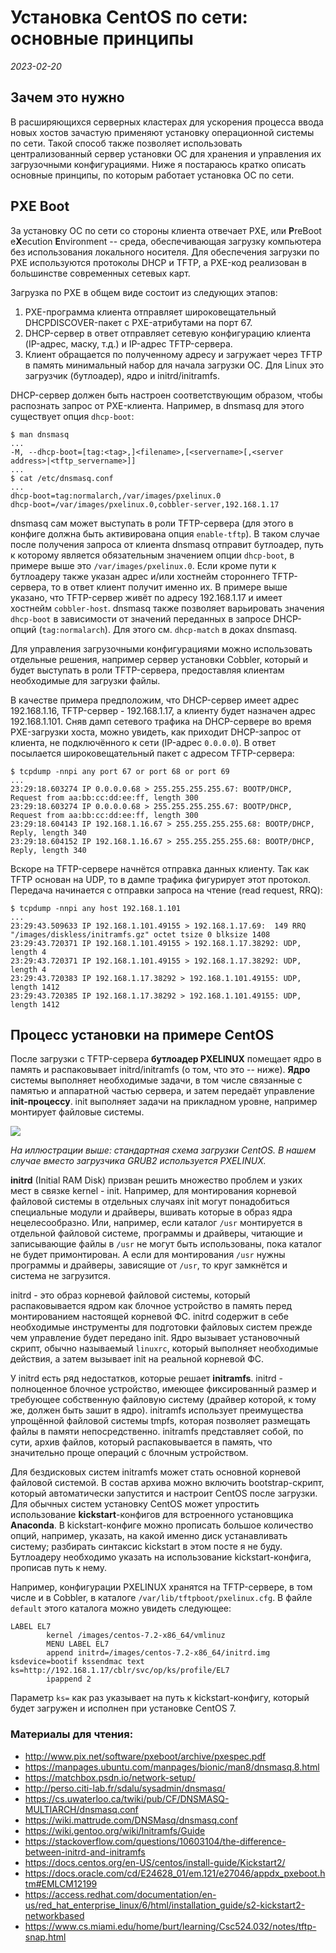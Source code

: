 # **Установка CentOS по сети: основные принципы**

_2023-02-20_

## Зачем это нужно

В расширяющихся серверных кластерах для ускорения процесса ввода новых хостов зачастую применяют установку операционной системы по сети. Такой способ также позволяет использовать централизованный сервер установки ОС для хранения и управления их загрузочными конфигурациями. Ниже я постараюсь кратко описать основные принципы, по которым работает установка ОС по сети.

## PXE Boot

За установку ОС по сети со стороны клиента отвечает PXE, или **P**reBoot e**X**ecution **E**nvironment -- среда, обеспечивающая загрузку компьютера без использования локального носителя. Для обеспечения загрузки по PXE используются протоколы DHCP и TFTP, а PXE-код реализован в большинстве современных сетевых карт. 

Загрузка по PXE в общем виде состоит из следующих этапов:
1. PXE-программа клиента отправляет широковещательный DHCPDISCOVER-пакет с PXE-атрибутами на порт 67.
2. DHCP-сервер в ответ отправляет сетевую конфигурацию клиента (IP-адрес, маску, т.д.) и IP-адрес TFTP-сервера.
3. Клиент обращается по полученному адресу и загружает через TFTP в память минимальный набор для начала загрузки ОС. Для Linux это загрузчик (бутлоадер), ядро и initrd/initramfs.

DHCP-сервер должен быть настроен соответствующим образом, чтобы распознать запрос от PXE-клиента. Например, в dnsmasq для этого существует опция `dhcp-boot`:

```
$ man dnsmasq
...
-M, --dhcp-boot=[tag:<tag>,]<filename>,[<servername>[,<server address>|<tftp_servername>]]
...
$ cat /etc/dnsmasq.conf
...
dhcp-boot=tag:normalarch,/var/images/pxelinux.0
dhcp-boot=/var/images/pxelinux.0,cobbler-server,192.168.1.17
```

dnsmasq сам может выступать в роли TFTP-сервера (для этого в конфиге должна быть активирована опция `enable-tftp`). В таком случае после получения запроса от клиента dnsmasq отправит бутлоадер, путь к которому является обязательным значением опции `dhcp-boot`, в примере выше это `/var/images/pxelinux.0`. Если кроме пути к бутлоадеру также указан адрес и/или хостнейм стороннего TFTP-сервера, то в ответ клиент получит именно их. В примере выше указано, что TFTP-сервер живёт по адресу 192.168.1.17 и имеет хостнейм `cobbler-host`. dnsmasq также позволяет варьировать значения `dhcp-boot` в зависимости от значений переданных в запросе DHCP-опций (`tag:normalarch`). Для этого см. `dhcp-match` в доках dnsmasq.

Для управления загрузочными конфигурациями можно использовать отдельные решения, например сервер установки Cobbler, который и будет выступать в роли TFTP-сервера, предоставляя клиентам необходимые для загрузки файлы. 

В качестве примера предположим, что DHCP-сервер имеет адрес 192.168.1.16, TFTP-сервер - 192.168.1.17, а клиенту будет назначен адрес 192.168.1.101. Сняв дамп сетевого трафика на DHCP-сервере во время PXE-загрузки хоста, можно увидеть, как приходит DHCP-запрос от клиента, не подключённого к сети (IP-адрес `0.0.0.0`). В ответ посылается широковещательный пакет с адресом TFTP-сервера:

```
$ tcpdump -nnpi any port 67 or port 68 or port 69
...
23:29:18.603274 IP 0.0.0.0.68 > 255.255.255.255.67: BOOTP/DHCP, Request from aa:bb:cc:dd:ee:ff, length 300
23:29:18.603274 IP 0.0.0.0.68 > 255.255.255.255.67: BOOTP/DHCP, Request from aa:bb:cc:dd:ee:ff, length 300
23:29:18.604143 IP 192.168.1.16.67 > 255.255.255.255.68: BOOTP/DHCP, Reply, length 340
23:29:18.604152 IP 192.168.1.16.67 > 255.255.255.255.68: BOOTP/DHCP, Reply, length 340
```

Вскоре на TFTP-сервере начнётся отправка данных клиенту. Так как TFTP основан на UDP, то в дампе трафика фигурирует этот протокол. Передача начинается с отправки запроса на чтение (read request, RRQ):

```
$ tcpdump -nnpi any host 192.168.1.101
...
23:29:43.509633 IP 192.168.1.101.49155 > 192.168.1.17.69:  149 RRQ "/images/diskless/initramfs.gz" octet tsize 0 blksize 1408
23:29:43.720371 IP 192.168.1.101.49155 > 192.168.1.17.38292: UDP, length 4
23:29:43.720371 IP 192.168.1.101.49155 > 192.168.1.17.38292: UDP, length 4
23:29:43.720383 IP 192.168.1.17.38292 > 192.168.1.101.49155: UDP, length 1412
23:29:43.720385 IP 192.168.1.17.38292 > 192.168.1.101.49155: UDP, length 1412
```

## Процесс установки на примере CentOS

После загрузки с TFTP-сервера **бутлоадер PXELINUX** помещает ядро в память и распаковывает initrd/initramfs (о том, что это -- ниже). **Ядро** системы выполняет необходимые задачи, в том числе связанные с памятью и аппаратной частью сервера, и затем передаёт управление **init-процессу**. init выполняет задачи на прикладном уровне, например монтирует файловые системы.

<p align="center"><img src="https://zindagitech.com/wp-content/uploads/2022/02/image.png" style="display: block; " /></p>

*На иллюстрации выше: стандартная схема загрузки CentOS. В нашем случае вместо загрузчика GRUB2 используется PXELINUX.*

**initrd** (Initial RAM Disk) призван решить множество проблем и узких мест в связке kernel - init. Например, для монтирования корневой файловой системы в отдельных случаях init могут понадобиться специальные модули и драйверы, вшивать которые в образ ядра нецелесообразно. Или, например, если каталог `/usr` монтируется в отдельной файловой системе, программы и драйверы, читающие и записывающие файлы в `/usr` не могут быть использованы, пока каталог не будет примонтирован. А если для монтирования `/usr` нужны программы и драйверы, зависящие от `/usr`, то круг замкнётся и система не загрузится.

initrd - это образ корневой файловой системы, который распаковывается ядром как блочное устройство в память перед монтированием настоящей корневой ФС. initrd содержит в себе необходимые инструменты для подготовки файловых систем прежде чем управление будет передано init. Ядро вызывает установочный скрипт, обычно называемый `linuxrc`, который выполняет необходимые действия, а затем вызывает init на реальной корневой ФС.

У initrd есть ряд недостатков, которые решает **initramfs**. initrd - полноценное блочное устройство, имеющее фиксированный размер и требующее собственную файловую систему (драйвер которой, к тому же, должен быть зашит в ядро). initramfs использует преимущества упрощённой файловой системы tmpfs, которая позволяет размещать файлы в памяти непосредственно. initramfs представляет собой, по сути, архив файлов, который распаковывается в память, что значительно проще операций с блочным устройством.

Для бездисковых систем initramfs может стать основной корневой файловой системой. В состав архива можно включить bootstrap-скрипт, который автоматически запустится и настроит CentOS после загрузки. Для обычных систем установку CentOS может упростить использование **kickstart**-конфигов для встроенного установщика **Anaconda**. В kickstart-конфиге можно прописать большое количество опций, например, указать, на какой именно диск устанавливать систему; разбирать синтаксис kickstart в этом посте я не буду. Бутлоадеру необходимо указать на использование kickstart-конфига, прописав путь к нему.

Например, конфигурации PXELINUX хранятся на TFTP-сервере, в том числе и в Cobbler, в каталоге `/var/lib/tftpboot/pxelinux.cfg`. В файле `default` этого каталога можно увидеть следующее:

```
LABEL EL7
        kernel /images/centos-7.2-x86_64/vmlinuz
        MENU LABEL EL7
        append initrd=/images/centos-7.2-x86_64/initrd.img ksdevice=bootif kssendmac text  ks=http://192.168.1.17/cblr/svc/op/ks/profile/EL7
        ipappend 2
```

Параметр `ks=` как раз указывает на путь к kickstart-конфигу, который будет загружен и исполнен при установке CentOS 7.

### Материалы для чтения:
* http://www.pix.net/software/pxeboot/archive/pxespec.pdf
* https://manpages.ubuntu.com/manpages/bionic/man8/dnsmasq.8.html
* https://matchbox.psdn.io/network-setup/
* http://perso.citi-lab.fr/sdalu/sysadmin/dnsmasq/
* https://cs.uwaterloo.ca/twiki/pub/CF/DNSMASQ-MULTIARCH/dnsmasq.conf
* https://wiki.mattrude.com/DNSMasq/dnsmasq.conf
* https://wiki.gentoo.org/wiki/Initramfs/Guide
* https://stackoverflow.com/questions/10603104/the-difference-between-initrd-and-initramfs
* https://docs.centos.org/en-US/centos/install-guide/Kickstart2/
* https://docs.oracle.com/cd/E24628_01/em.121/e27046/appdx_pxeboot.htm#EMLCM12199
* https://access.redhat.com/documentation/en-us/red_hat_enterprise_linux/6/html/installation_guide/s2-kickstart2-networkbased
* https://www.cs.miami.edu/home/burt/learning/Csc524.032/notes/tftp-snap.html